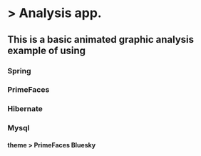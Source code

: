 # > Analysis app.

## This is a basic animated graphic analysis example of using

### Spring
### PrimeFaces
### Hibernate
### Mysql
#### theme > PrimeFaces Bluesky

